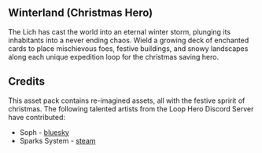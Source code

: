 ## Winterland (Christmas Hero)

The Lich has cast the world into an eternal winter storm, plunging its inhabitants into a never ending chaos. Wield a growing deck of enchanted cards to place mischievous foes, festive buildings, and snowy landscapes along each unique expedition loop for the christmas saving hero.

## Credits

This asset pack contains re-imagined assets, all with the festive spririt of christmas.
The following talented artists from the Loop Hero Discord Server have contributed:

- Soph - [bluesky](https://bsky.app/profile/ningyousaiban.bsky.social)
- Sparks System - [steam](https://steamcommunity.com/id/sparkssys/)